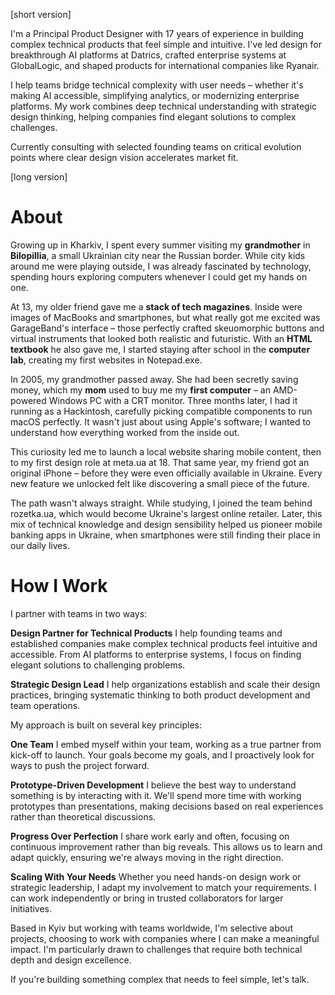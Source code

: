 [short version]

I'm a Principal Product Designer with 17 years of experience in building complex technical products that feel simple and intuitive. I've led design for breakthrough AI platforms at Datrics, crafted enterprise systems at GlobalLogic, and shaped products for international companies like Ryanair.

I help teams bridge technical complexity with user needs – whether it's making AI accessible, simplifying analytics, or modernizing enterprise platforms. My work combines deep technical understanding with strategic design thinking, helping companies find elegant solutions to complex challenges.

Currently consulting with selected founding teams on critical evolution points where clear design vision accelerates market fit.

[long version]

# About

Growing up in Kharkiv, I spent every summer visiting my **grandmother** in **Bilopillia**, a small Ukrainian city near the Russian border. While city kids around me were playing outside, I was already fascinated by technology, spending hours exploring computers whenever I could get my hands on one.

At 13, my older friend gave me a **stack of tech magazines**. Inside were images of MacBooks and smartphones, but what really got me excited was GarageBand's interface – those perfectly crafted skeuomorphic buttons and virtual instruments that looked both realistic and futuristic. With an **HTML textbook** he also gave me, I started staying after school in the **computer lab**, creating my first websites in Notepad.exe.

In 2005, my grandmother passed away. She had been secretly saving money, which my **mom** used to buy me my **first computer** – an AMD-powered Windows PC with a CRT monitor. Three months later, I had it running as a Hackintosh, carefully picking compatible components to run macOS perfectly. It wasn't just about using Apple's software; I wanted to understand how everything worked from the inside out.

This curiosity led me to launch a local website sharing mobile content, then to my first design role at meta.ua at 18. That same year, my friend got an original iPhone – before they were even officially available in Ukraine. Every new feature we unlocked felt like discovering a small piece of the future.

The path wasn't always straight. While studying, I joined the team behind rozetka.ua, which would become Ukraine's largest online retailer. Later, this mix of technical knowledge and design sensibility helped us pioneer mobile banking apps in Ukraine, when smartphones were still finding their place in our daily lives.

# How I Work

I partner with teams in two ways:

**Design Partner for Technical Products**
I help founding teams and established companies make complex technical products feel intuitive and accessible. From AI platforms to enterprise systems, I focus on finding elegant solutions to challenging problems.

**Strategic Design Lead**
I help organizations establish and scale their design practices, bringing systematic thinking to both product development and team operations.

My approach is built on several key principles:

**One Team**
I embed myself within your team, working as a true partner from kick-off to launch. Your goals become my goals, and I proactively look for ways to push the project forward.

**Prototype-Driven Development**
I believe the best way to understand something is by interacting with it. We'll spend more time with working prototypes than presentations, making decisions based on real experiences rather than theoretical discussions.

**Progress Over Perfection**
I share work early and often, focusing on continuous improvement rather than big reveals. This allows us to learn and adapt quickly, ensuring we're always moving in the right direction.

**Scaling With Your Needs**
Whether you need hands-on design work or strategic leadership, I adapt my involvement to match your requirements. I can work independently or bring in trusted collaborators for larger initiatives.

Based in Kyiv but working with teams worldwide, I'm selective about projects, choosing to work with companies where I can make a meaningful impact. I'm particularly drawn to challenges that require both technical depth and design excellence.

If you're building something complex that needs to feel simple, let's talk.